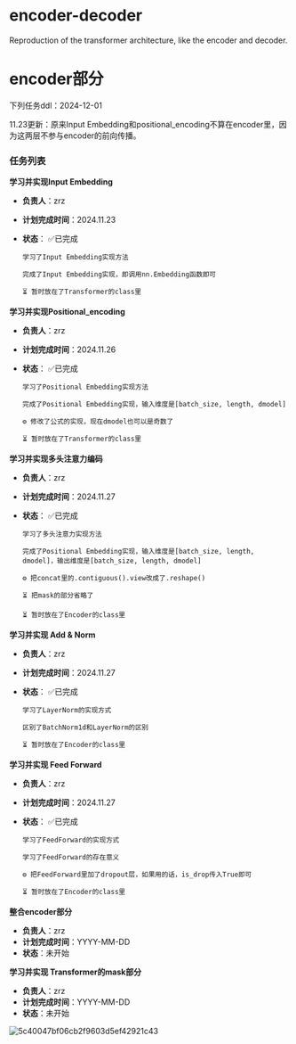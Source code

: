# encoder-decoder
Reproduction of the transformer architecture, like the encoder and decoder. 


# encoder部分
下列任务ddl：2024-12-01

11.23更新：原来Input Embedding和positional_encoding不算在encoder里，因为这两层不参与encoder的前向传播。

### 任务列表
**学习并实现Input Embedding** 
   - **负责人**：zrz  
   - **计划完成时间**：2024.11.23
   - **状态**：
         ✅已完成
     
         学习了Input Embedding实现方法

         完成了Input Embedding实现，即调用nn.Embedding函数即可
     
         ⏳ 暂时放在了Transformer的class里
     
**学习并实现Positional_encoding**  
   - **负责人**：zrz  
   - **计划完成时间**：2024.11.26
   - **状态**：         ✅已完成
     
         学习了Positional Embedding实现方法

         完成了Positional Embedding实现，输入维度是[batch_size, length, dmodel]

         ⚙️ 修改了公式的实现，现在dmodel也可以是奇数了
     
         ⏳ 暂时放在了Transformer的class里

**学习并实现多头注意力编码**  
   - **负责人**：zrz  
   - **计划完成时间**：2024.11.27
   - **状态**：         ✅已完成
     
         学习了多头注意力实现方法

         完成了Positional Embedding实现，输入维度是[batch_size, length, dmodel]，输出维度是[batch_size, length, dmodel]

         ⚙️ 把concat里的.contiguous().view改成了.reshape()
     
         ⏳ 把mask的部分省略了
     
         ⏳ 暂时放在了Encoder的class里

**学习并实现 Add & Norm**  
   - **负责人**：zrz  
   - **计划完成时间**：2024.11.27
   - **状态**：         ✅已完成
     
         学习了LayerNorm的实现方式

         区别了BatchNorm1d和LayerNorm的区别
     
         ⏳ 暂时放在了Encoder的class里
     
**学习并实现 Feed Forward**  
   - **负责人**：zrz  
   - **计划完成时间**：2024.11.27
   - **状态**：         ✅已完成
     
         学习了FeedForward的实现方式

         学习了FeedForward的存在意义

         ⚙️ 把FeedForward里加了dropout层，如果用的话，is_drop传入True即可
     
         ⏳ 暂时放在了Encoder的class里

**整合encoder部分**  
   - **负责人**：zrz  
   - **计划完成时间**：YYYY-MM-DD  
   - **状态**：未开始

**学习并实现 Transformer的mask部分**  
   - **负责人**：zrz  
   - **计划完成时间**：YYYY-MM-DD  
   - **状态**：未开始
     
![5c40047bf06cb2f9603d5ef42921c43](https://github.com/user-attachments/assets/ecd15048-1c42-482b-a9f0-413ba023fdf2)
